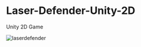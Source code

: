 # Laser-Defender-Unity-2D
Unity 2D Game

![laserdefender](https://user-images.githubusercontent.com/23062170/79069512-82a6be00-7cd7-11ea-9ffc-77d9bfd3dabe.png)
